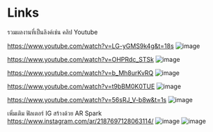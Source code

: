 # Links
รวมผลงานที่เป็นลิงค์เช่น คลิป Youtube

https://www.youtube.com/watch?v=LG-yGMS9k4g&t=18s
![image](https://github.com/armmya/Links/assets/93005440/b51f1007-22b9-44a3-8e20-ab67a806eb4a)

https://www.youtube.com/watch?v=OHPRdc_STSk
![image](https://github.com/armmya/Links/assets/93005440/1b1ff1dd-ceee-4955-a215-7fd8f8450382)

https://www.youtube.com/watch?v=b_Mh8urKvRQ
![image](https://github.com/armmya/Links/assets/93005440/81734a23-bb2b-4eba-86e0-ce5012a29cde)

https://www.youtube.com/watch?v=t9bBM0K0TUE
![image](https://github.com/armmya/Links/assets/93005440/cfbb612e-47c7-41c5-812c-3fb6758a6032)

https://www.youtube.com/watch?v=56sRJ_V-b8w&t=1s
![image](https://github.com/armmya/Links/assets/93005440/8941335b-2903-4254-863e-576ab43b4e3c)

เพิ่มเติม
ฟิลเตอร์ IG สร้างด้วย AR Spark
https://www.instagram.com/ar/2187697128063114/
![image](https://github.com/armmya/Links/assets/93005440/84a0f317-a4d9-4ae0-9a11-0c78dcc6ee36)
![image](https://github.com/armmya/Links/assets/93005440/7d85b6f5-987e-49b4-908f-cddd845f2d14)
